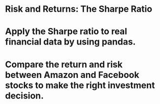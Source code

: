 # Risk and Returns: The Sharpe Ratio
# Apply the Sharpe ratio to real financial data by using pandas.
# Compare the return and risk between Amazon and Facebook stocks to make the right investment decision.
